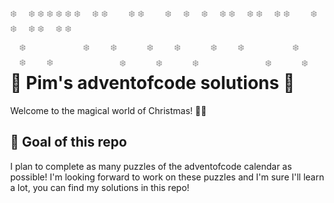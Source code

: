 <style>
    @keyframes snowflakes {
        0% { top: -10px; left: calc(random() * 100%); opacity: 0.5; }
        100% { top: 100vh; left: calc(random() * 100%); opacity: 0.5; }
    }
    /* Randomize animation duration for each snowflake */
    @keyframes randomize-duration {
        0% { --random-duration: 0s; left: calc(random() * 100%); }
        100% { --random-duration: calc(20s + var(--random-duration)); top: 100vh; left: calc(random() * 100%); }
    }

    html, body {
        height: 100%;
        margin: 0;
        overflow: hidden;
    }

    div {
        position: relative;
    }

    span {
        position: relative;
        animation: snowflakes 20s linear infinite;
        left: calc(random() * 100%);
        opacity: 0.5;
    }

    /* Apply randomize-duration animation to each snowflake */
    span {
        animation: snowflakes 20s linear infinite, randomize-duration;
        left: calc(random() * 100%);
    }
    .snowflake1 {
        animation: snowflakes 8s linear infinite;
        animation-delay: 0.5s;
    }
    .snowflake2 {
        animation: snowflakes 6.3s linear infinite;
        animation-delay: 0s;
    }
    .snowflake3 {
        animation: snowflakes 5s linear infinite;
        animation-delay: 3s;
    }
    .snowflake4 {
        animation: snowflakes 5.5s linear infinite;
        animation-delay: 2s;
    }
    .snowflake5 {
        animation: snowflakes 7s linear infinite;
        animation-delay: 3s;
    }
    .snowflake6 {
        animation: snowflakes 6s linear infinite;
        animation-delay: 1s;
    }
    .snowflake7 {
        animation: snowflakes 5.7s linear infinite;
        animation-delay: 2s;
    }
    .snowflake8 {
        animation: snowflakes 7.4s linear infinite;
        animation-delay: 0.3s;
    }
    .snowflake9 {
        animation: snowflakes 4.5s linear infinite;
        animation-delay: 0s;
    }
</style>
<div>
    <span class="snowflake1">❄️</span>
    <span class="snowflake2">❄️</span>
    <span class="snowflake3">❄️</span>
    <span class="snowflake4">❄️</span>
    <span class="snowflake5">❄️</span>
    <span class="snowflake6">❄️</span>
    <span class="snowflake1">❄️</span>
    <span class="snowflake4">❄️</span>
    <span class="snowflake2">❄️</span>
    <span class="snowflake7">❄️</span>
    <span class="snowflake4">❄️</span>
    <span class="snowflake2">❄️</span>
    <span class="snowflake9">❄️</span>
    <span class="snowflake1">❄️</span>
    <span class="snowflake6">❄️</span>
    <span class="snowflake2">❄️</span>
    <span class="snowflake9">❄️</span>
    <span class="snowflake5">❄️</span>
    <span class="snowflake2">❄️</span>
    <span class="snowflake6">❄️</span>
    <span class="snowflake9">❄️</span>
    <span class="snowflake7">❄️</span>
    <span class="snowflake2">❄️</span>
    <span class="snowflake1">❄️</span>
    <span class="snowflake4">❄️</span>
    <span class="snowflake2">❄️</span>
    <span class="snowflake6">❄️</span>
    <span class="snowflake1">❄️</span>
    <span class="snowflake9">❄️</span>
    <span class="snowflake3">❄️</span>
    <span class="snowflake7">❄️</span>
    <span class="snowflake2">❄️</span>
    <span class="snowflake9">❄️</span>
    <span class="snowflake1">❄️</span>
    <span class="snowflake4">❄️</span>
    <span class="snowflake2">❄️</span>
    <span class="snowflake1">❄️</span>
    <span class="snowflake8">❄️</span>
    <span class="snowflake2">❄️</span>
    <span class="snowflake6">❄️</span>
    <span class="snowflake1">❄️</span>
</div>
<br>

# 🎄 Pim's adventofcode solutions 🎅

Welcome to the magical world of Christmas! 🎉✨

## 🌟 Goal of this repo

I plan to complete as many puzzles of the adventofcode calendar as possible! I'm looking forward to work on these puzzles and I'm sure I'll learn a lot, you can find my solutions in this repo!
</div>
